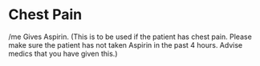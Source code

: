 # Chest Pain

/me Gives Aspirin. (This is to be used if the patient has chest pain. Please make sure the patient has not taken Aspirin in the past 4 hours. Advise medics that you have given this.)
